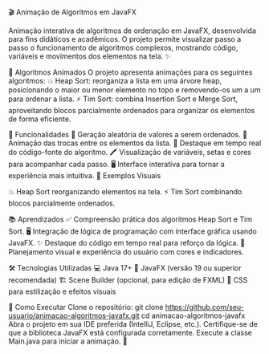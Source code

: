 🎬 Animação de Algoritmos em JavaFX

Animação interativa de algoritmos de ordenação em JavaFX, desenvolvida para fins didáticos e acadêmicos. O projeto permite visualizar passo a passo o funcionamento de algoritmos complexos, mostrando código, variáveis e movimentos dos elementos na tela. ✨

🧩 Algoritmos Animados
O projeto apresenta animações para os seguintes algoritmos:
💥 Heap Sort: reorganiza a lista em uma árvore heap, posicionando o maior ou menor elemento no topo e removendo-os um a um para ordenar a lista.
⚡ Tim Sort: combina Insertion Sort e Merge Sort, aproveitando blocos parcialmente ordenados para organizar os elementos de forma eficiente.

🎯 Funcionalidades
🎲 Geração aleatória de valores a serem ordenados.
🔄 Animação das trocas entre os elementos da lista.
📜 Destaque em tempo real do código-fonte do algoritmo.
🖍️ Visualização de variáveis, setas e cores para acompanhar cada passo.
🖥️ Interface interativa para tornar a experiência mais intuitiva.
👀 Exemplos Visuais

💥 Heap Sort reorganizando elementos na tela.
⚡ Tim Sort combinando blocos parcialmente ordenados.

📚 Aprendizados
✅ Compreensão prática dos algoritmos Heap Sort e Tim Sort.
🖥️ Integração de lógica de programação com interface gráfica usando JavaFX.
✨ Destaque do código em tempo real para reforço da lógica.
🎨 Planejamento visual e experiência do usuário com cores e indicadores.

🛠️ Tecnologias Utilizadas
💻 Java 17+
🎨 JavaFX (versão 19 ou superior recomendada)
🏗️ Scene Builder (opcional, para edição de FXML)
🎨 CSS para estilização e efeitos visuais

🚀 Como Executar
Clone o repositório:
git clone https://github.com/seu-usuario/animacao-algoritmos-javafx.git
cd animacao-algoritmos-javafx
Abra o projeto em sua IDE preferida (IntelliJ, Eclipse, etc.).
Certifique-se de que a biblioteca JavaFX está configurada corretamente.
Execute a classe Main.java para iniciar a animação. 🎉
